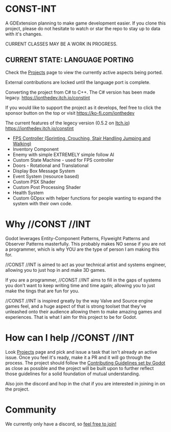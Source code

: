 # CONST-INT
A GDExtension planning to make game development easier. If you clone this project, please do not hesitate to watch or star the repo to stay up to data with it's changes.

CURRENT CLASSES MAY BE A WORK IN PROGRESS.

## CURRENT STATE: LANGUAGE PORTING
Check the [Projects](https://github.com/users/ionthedev/projects/2) page to view the currently active aspects being ported.

External contributions are locked until the language port is complete.

Converting the project from C# to C++. The C# version has been made legacy.
https://ionthedev.itch.io/constint

If you would like to support the project as it develops, feel free to click the sponsor button on the top or visit https://ko-fi.com/ionthedev

The current features of the legecy version (0.5.2 on [Itch.io]([url](https://ionthedev.itch.io/constint))) https://ionthedev.itch.io/constint


- [FPS Controller (Sprinting, Crouching, Stair Handling Jumping and Walking)](https://github.com/ionthedev/CONST-INT/issues/4)
- Inventory Component
- Enemy with simple EXTREMELY simple follow AI
- Custom State Machine - used for FPS controller
- Doors - Rotational and Translational
- Display Box Message System
- Event System (resource based)
- Custom PSX Shader
- Custom Post Processing Shader
- Health System
- Custom GDpsx with helper functions for people wanting to expand the system with their own code.

# Why //CONST //INT
Godot leverages Entity-Component Patterns, Flyweight Patterns and Observer Patterns masterfully. This probably makes NO sense if you are not a programmer, which is why YOU are the type of person I am making this for. 

//CONST //INT is aimed to act as your technical artist and systems engineer, allowing you to just hop in and make 3D games. 

If you are a programmer, //CONST //INT aims to fill in the gaps of systems you don't want to keep writing time and time again; allowing you to just make the tings that are fun for you.

//CONST //INT is inspired greatly by the way Valve and Source engine games feel, and a huge aspect of that is strong toolset that they've unleashed onto their audience allowing them to make amazing games and experiences. 
That is what I aim for this project to be for Godot.

# How can I help //CONST //INT
Look [Projects](https://github.com/users/ionthedev/projects/2) page and pick and issue a task that isn't already an active issue. Once you feel it's ready, make it a PR and it will go through the process. The project should follow the [Contributing Guidelines set by Godot](https://docs.godotengine.org/en/stable/contributing/ways_to_contribute.html) as close as possible and the project will be built upon to further reflect those guidelines for a solid foundation of mutual understanding.

Also join the discord and hop in the chat if you are interested in joining in on the project.


# Community
We currently only have a discord, so [feel free to join! ](https://discord.com/servers/friendly-studios-745380942167670785)
